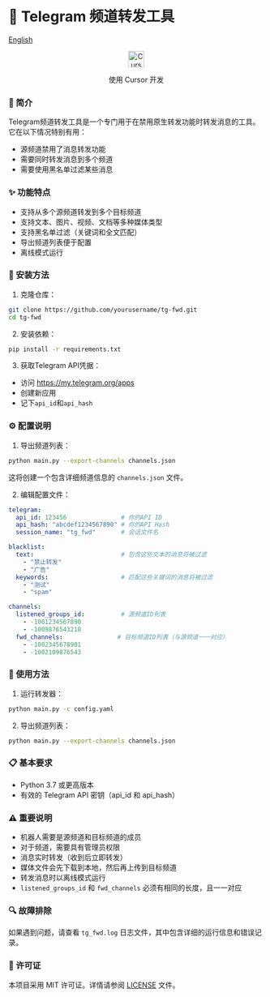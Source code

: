 # 📨 Telegram 频道转发工具

[English](README.md)

<div align="center">
  <img src="https://registry.npmmirror.com/@lobehub/icons-static-svg/1.44.0/files/icons/cursor.svg" alt="Cursor" width="32" height="32" />
  <p>使用 Cursor 开发</p>
</div>

### 🎯 简介
Telegram频道转发工具是一个专门用于在禁用原生转发功能时转发消息的工具。它在以下情况特别有用：
- 源频道禁用了消息转发功能
- 需要同时转发消息到多个频道
- 需要使用黑名单过滤某些消息

### ✨ 功能特点
- 支持从多个源频道转发到多个目标频道
- 支持文本、图片、视频、文档等多种媒体类型
- 支持黑名单过滤（关键词和全文匹配）
- 导出频道列表便于配置
- 离线模式运行

### 🚀 安装方法
1. 克隆仓库：
```bash
git clone https://github.com/yourusername/tg-fwd.git
cd tg-fwd
```

2. 安装依赖：
```bash
pip install -r requirements.txt
```

3. 获取Telegram API凭据：
- 访问 https://my.telegram.org/apps
- 创建新应用
- 记下`api_id`和`api_hash`

### ⚙️ 配置说明
1. 导出频道列表：
```bash
python main.py --export-channels channels.json
```
这将创建一个包含详细频道信息的 `channels.json` 文件。

2. 编辑配置文件：
```yaml
telegram:
  api_id: 123456               # 你的API ID
  api_hash: "abcdef1234567890" # 你的API Hash
  session_name: "tg_fwd"       # 会话文件名

blacklist:
  text:                        # 包含这些文本的消息将被过滤
    - "禁止转发"
    - "广告"
  keywords:                    # 匹配这些关键词的消息将被过滤
    - "测试"
    - "spam"

channels:
  listened_groups_id:          # 源频道ID列表
    - -1001234567890
    - -1009876543210
  fwd_channels:               # 目标频道ID列表（与源频道一一对应）
    - -1002345678901
    - -1002109876543
```

### 🔧 使用方法
1. 运行转发器：
```bash
python main.py -c config.yaml
```

2. 导出频道列表：
```bash
python main.py --export-channels channels.json
```

### 📋 基本要求
- Python 3.7 或更高版本
- 有效的 Telegram API 密钥（api_id 和 api_hash）

### ⚠️ 重要说明
- 机器人需要是源频道和目标频道的成员
- 对于频道，需要具有管理员权限
- 消息实时转发（收到后立即转发）
- 媒体文件会先下载到本地，然后再上传到目标频道
- 转发消息时以离线模式运行
- `listened_groups_id` 和 `fwd_channels` 必须有相同的长度，且一一对应

### 🔍 故障排除
如果遇到问题，请查看 `tg_fwd.log` 日志文件，其中包含详细的运行信息和错误记录。

### 📄 许可证
本项目采用 MIT 许可证。详情请参阅 [LICENSE](LICENSE) 文件。 